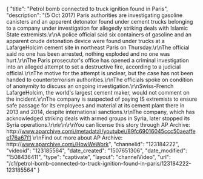 {
    "title": "Petrol bomb connected to truck ignition found in Paris",
    "description": "(5 Oct 2017) Paris authorities are investigating gasoline canisters and an apparent detonator found under cement trucks belonging to a company under investigation for allegedly striking deals with Islamic State extremists.\r\nA police official said six containers of gasoline and an apparent crude detonation device were found under trucks at a LafargeHolcim cement site in northeast Paris on Thursday.\r\nThe official said no one has been arrested, nothing exploded and no one was hurt.\r\nThe Paris prosecutor's office has opened a criminal investigation into an alleged attempt to set a destructive fire, according to a judicial official.\r\nThe motive for the attempt is unclear, but the case has not been handed to counterterrorism authorities.\r\nThe officials spoke on condition of anonymity to discuss an ongoing investigation.\r\nSwiss-French LafargeHolcim, the world's largest cement maker, would not comment on the incident.\r\nThe company is suspected of paying IS extremists to ensure safe passage for its employees and material at its cement plant there in 2013 and 2014, despite international sanctions.\r\nThe company, which has acknowledged striking deals with armed groups in Syria, later stopped its Syria operations.\r\n\r\n\r\nYou can license this story through AP Archive: http:\/\/www.aparchive.com\/metadata\/youtube\/89fc69016045ccc50aeaffee176a67f1 \r\nFind out more about AP Archive: http:\/\/www.aparchive.com\/HowWeWork",
    "channelid": "123184222",
    "videoid": "123185564",
    "date_created": "1507651306",
    "date_modified": "1508436411",
    "type": "captivate",
    "layout": "channelVideo",
    "url": "\/c1\/petrol-bomb-connected-to-truck-ignition-found-in-paris\/123184222-123185564"
}